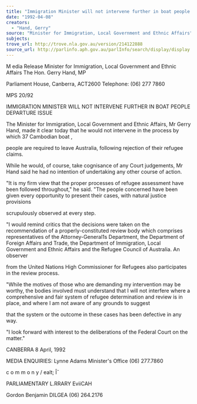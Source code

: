 ```yaml
---
title: "Immigration Minister will not intervene further in boat people departure issue"
date: "1992-04-08"
creators:
  - "Hand, Gerry"
source: "Minister for Immigration, Local Government and Ethnic Affairs"
subjects:
trove_url: http://trove.nla.gov.au/version/214122888
source_url: http://parlinfo.aph.gov.au/parlInfo/search/display/display.w3p;query=Id%3A%22media/pressrel/HPR02008684%22
---
```


 M edia Release Minister for Immigration, Local Government and Ethnic Affairs The Hon. Gerry Hand, MP

 Parliament House, Canberra, ACT2600  Telephone: (06) 277 7860

 MPS 20/92

 IMMIGRATION MINISTER WILL NOT INTERVENE FURTHER IN BOAT  PEOPLE DEPARTURE ISSUE

 The Minister for Immigration, Local Government and Ethnic  Affairs, Mr Gerry Hand, made it clear today that he would  not intervene in the process by which 37 Cambodian boat ,  

 people are required to leave Australia, following rejection  of their refugee claims.

 While he would, of course,  take cognisance of any Court  judgements, Mr Hand said he had no intention of undertaking  any other course of action.

 "It is my firm view that the proper processes of refugee  assessment have been followed throughout," he said. "The  people concerned have been given every opportunity to  present their cases, with natural justice provisions 

 scrupulously observed at every step.

 "I would remind critics that the decisions were taken on the  recommendation of a properly-constituted review body which  comprises representatives of the Attorney-General1s  Department,  the Department of Foreign Affairs and Trade, the  Department of Immigration, Local Government and Ethnic  Affairs and the Refugee Council of Australia. An observer 

 from the United Nations High Commissioner for Refugees also  participates in the review process.

 "While the motives of those who are demanding my  intervention may be worthy, the bodies involved must  understand that I will not interfere where a comprehensive  and fair system of refugee determination and review is in  place, and where I am not aware of any grounds to suggest 

 that the system or the outcome in these cases has been  defective in any way.

 "I look forward with interest to the deliberations of the  Federal Court on the matter."

 CANBERRA 8 April, 1992

 MEDIA ENQUIRIES: Lynne Adams Minister's Office  (06) 277.7860

 c o m m o n y / ealt; Î¯ 

 PARLIAMENTARY L.RRARY EviiCAH

 Gordon Benjamin  DILGEA (06) 264.2176


